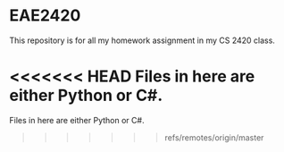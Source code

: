 # EAE2420

This repository is for all my homework assignment in my CS 2420 class.

<<<<<<< HEAD
Files in here are either Python or C#. 
=======
Files in here are either Python or C#. 
>>>>>>> refs/remotes/origin/master
